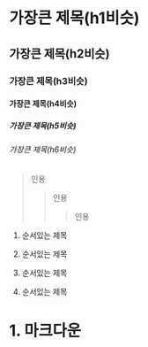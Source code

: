 # 가장큰 제목(h1비슷)
## 가장큰 제목(h2비슷)
### 가장큰 제목(h3비슷)
#### 가장큰 제목(h4비슷)
##### 가장큰 제목(h5비슷)
###### 가장큰 제목(h6비슷)

> 인용
> > 인용
> > > 인용

1. 순서있는 제목
2. 순서있는 제목

5. 순서있는 제목
6. 순서있는 제목

# 1. 마크다운
